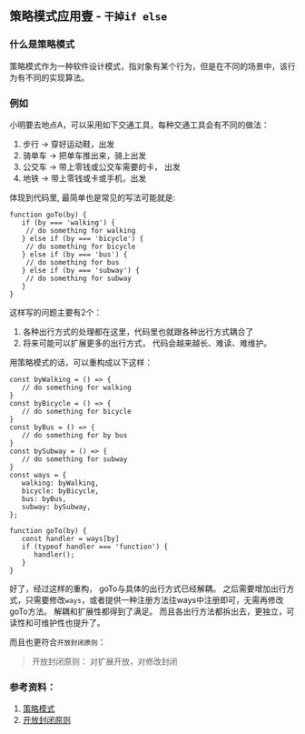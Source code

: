 ## 策略模式应用壹 - `干掉if else`


### 什么是策略模式

策略模式作为一种软件设计模式，指对象有某个行为，但是在不同的场景中，该行为有不同的实现算法。

### 例如

小明要去地点A，可以采用如下交通工具，每种交通工具会有不同的做法：

1. 步行 -> 穿好运动鞋，出发
2. 骑单车 -> 把单车推出来，骑上出发
3. 公交车 -> 带上零钱或公交车需要的卡， 出发
4. 地铁 -> 带上零钱或卡或手机，出发

体现到代码里, 最简单也是常见的写法可能就是:

```
function goTo(by) {
   if (by === 'walking') {
    // do something for walking
   } else if (by === 'bicycle') {
    // do something for bicycle
   } else if (by === 'bus') {
    // do something for bus
   } else if (by === 'subway') {
    // do something for subway
   }
}

```

这样写的问题主要有2个：
1. 各种出行方式的处理都在这里，代码里也就跟各种出行方式耦合了
2. 将来可能可以扩展更多的出行方式， 代码会越来越长、难读、难维护。

用策略模式的话，可以重构成以下这样：
```
const byWalking = () => {
   // do something for walking
}
const byBicycle = () => {
   // do something for bicycle
}
const byBus = () => {
   // do something for by bus
}
const bySubway = () => {
   // do something for subway
}
const ways = {
   walking: byWalking,
   bicycle: byBicycle,
   bus: byBus,
   subway: bySubway,
};

function goTo(by) {
   const handler = ways[by]
   if (typeof handler === 'function') {
      handler();
   }
}

```

好了，经过这样的重构， goTo与具体的出行方式已经解耦。
之后需要增加出行方式，只需要修改`ways`，或者提供一种注册方法往ways中注册即可，无需再修改goTo方法。
解耦和扩展性都得到了满足。
而且各出行方法都拆出去，更独立，可读性和可维护性也提升了。 

而且也更符合`开放封闭原则`：

> 开放封闭原则： 对扩展开放，对修改封闭


### 参考资料：
1. [策略模式](https://baike.baidu.com/item/%E7%AD%96%E7%95%A5%E6%A8%A1%E5%BC%8F/646307?fr=aladdin)
2. [开放封闭原则]()

